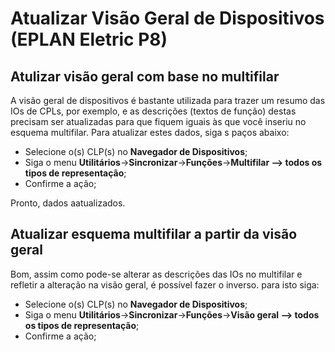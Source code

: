 # Atualizar Visão Geral de Dispositivos (EPLAN Eletric P8)

## Atulizar visão geral com base no multifilar
A visão geral de dispositivos é bastante utilizada para trazer um resumo das IOs de CPLs, por exemplo, e as descrições (textos de função) destas precisam ser atualizadas para que fiquem iguais às que você inseriu no esquema multifilar. Para atualizar estes dados, siga s paços abaixo:
- Selecione o(s) CLP(s) no **Navegador de Dispositivos**;
- Siga o menu **Utilitários**->**Sincronizar**->**Funções**->**Multifilar --> todos os tipos de representação**;
- Confirme a ação;

Pronto, dados aatualizados.

## Atualizar esquema multifilar a partir da visão geral
Bom, assim como pode-se alterar as descrições das IOs no multifilar e refletir a alteração na visão geral, é possível fazer o inverso. para isto siga:
- Selecione o(s) CLP(s) no **Navegador de Dispositivos**;
- Siga o menu **Utilitários**->**Sincronizar**->**Funções**->**Visão geral --> todos os tipos de representação**;
- Confirme a ação;